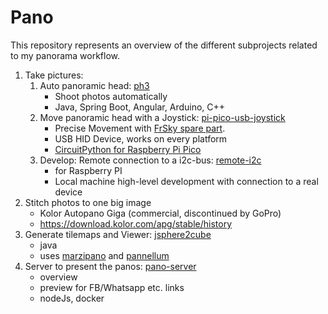 # Pano

This repository represents an overview of the different subprojects related to my panorama workflow.

1) Take pictures: 
    1) Auto panoramic head: [ph3](https://github.com/zebrajaeger/ph3)
        - Shoot photos automatically
        - Java, Spring Boot, Angular, Arduino, C++
    1) Move panoramic head with a Joystick: [pi-pico-usb-joystick](https://github.com/zebrajaeger/pi-pico-usb-joystick)    
        - Precise Movement with [FrSky spare part](https://www.google.com/search?q=FrSky+Gimbal+M9+Hall+Sensor+Taranis+X9D+Plus).
        - USB HID Device, works on every platform
        - [CircuitPython for Raspberry Pi Pico](https://circuitpython.org/board/raspberry_pi_pico/)
    1) Develop: Remote connection to a i2c-bus: [remote-i2c](https://github.com/zebrajaeger/remote-i2c)
        - for Raspberry PI
        - Local machine high-level development with connection to a real device
1) Stitch photos to one big image
    - Kolor Autopano Giga (commercial, discontinued by GoPro)
    - <https://download.kolor.com/apg/stable/history>
1) Generate tilemaps and Viewer: [jsphere2cube](https://github.com/zebrajaeger/jsphere2cube)
    - java
    - uses [marzipano](https://www.marzipano.net/) and [pannellum]()
1) Server to present the panos: [pano-server](https://github.com/zebrajaeger/pano-server)
    - overview
    - preview for FB/Whatsapp etc. links
    - nodeJs, docker